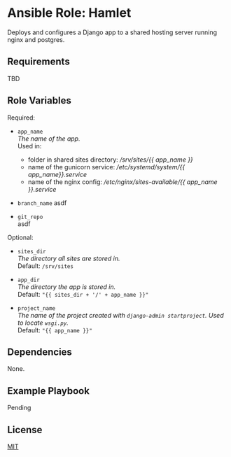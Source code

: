 Ansible Role: Hamlet
=========

Deploys and configures a Django app to a shared hosting server running nginx and postgres.

Requirements
------------

TBD

Role Variables
--------------

Required:
- `app_name`  
_The name of the app._  
Used in:
    - folder in shared sites directory: _/srv/sites/{{ app_name }}_
    - name of the gunicorn service: _/etc/systemd/system/{{ app\_name}}.service_
    - name of the nginx config: _/etc/nginx/sites-available/{{ app\_name }}.service_

- `branch_name`
asdf

- `git_repo`  
asdf

Optional:
- `sites_dir`  
_The directory all sites are stored in._  
Default: `/srv/sites`  

- `app_dir`  
_The directory the app is stored in._  
Default: `"{{ sites_dir + '/' + app_name }}"`  

- `project_name`  
_The name of the project created with `django-admin startproject`. Used to locate `wsgi.py`._  
Default: `"{{ app_name }}"`


Dependencies
------------

None.

Example Playbook
----------------

Pending

License
-------

[MIT](LICENSE)